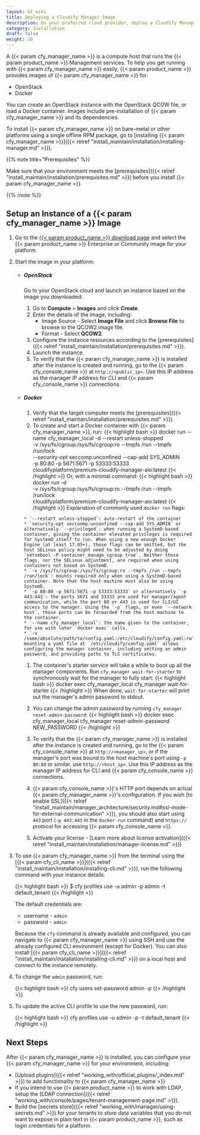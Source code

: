 ```yaml
---
layout: bt_wiki
title: Deploying a Cloudify Manager Image
description: On your preferred cloud provider, deploy a Cloudify Manager from an image.
category: Installation
draft: false
weight: 20
---
```

A {{< param cfy_manager_name >}} is a compute host that runs the {{< param product_name >}} Management services. To help you get running with {{< param cfy_manager_name >}} easily, {{< param product_name >}} provides images of {{< param cfy_manager_name >}} for:

* OpenStack
* Docker

You can create an OpenStack instance with the OpenStack QCOW file, or load a Docker container. Images include pre-installation of {{< param cfy_manager_name >}} and its dependencies.

To install {{< param cfy_manager_name >}} on bare-metal or other platforms using a single offline RPM package, go to [installing {{< param cfy_manager_name >}}]({{< relref "install_maintain/installation/installing-manager.md" >}}).

{{% note title="Prerequisites" %}}

Make sure that your environment meets the [prerequisites]({{< relref "install_maintain/installation/prerequisites.md" >}}) before you install {{< param cfy_manager_name >}}.

{{% /note %}}

## Setup an Instance of a {{< param cfy_manager_name >}} Image

1. Go to the [{{< param product_name >}} download page](http://cloudify.co/download/) and select the {{< param product_name >}} Enterprise or Community image for your platform.
1. Start the image in your platform:


    * ##### OpenStack

        Go to your OpenStack cloud and launch an instance based on the image you downloaded:

        1. Go to **Compute** > **Images** and click **Create**.
        1. Enter the details of the image, including:
            * Image Source - Select **Image File** and click **Browse File** to browse to the QCOW2 image file.
            * Format - Select **QCOW2**.
        1. Configure the instance resources according to the [prerequisites]({{< relref "install_maintain/installation/prerequisites.md" >}}).
        1. Launch the instance.
        1. To verify that the {{< param cfy_manager_name >}} is installed after the instance is created and running, go to the {{< param cfy_console_name >}} at `http://<public_ip>`. Use this IP address as the manager IP address for CLI and {{< param cfy_console_name >}} connections.

    * ##### Docker
        1. Verify that the target computer meets the [prerequisites]({{< relref "install_maintain/installation/prerequisites.md" >}}).
        1. To create and start a Docker container with {{< param cfy_manager_name >}}, run:
            {{< highlight bash >}}
docker run --name cfy_manager_local -d --restart unless-stopped \
  -v /sys/fs/cgroup:/sys/fs/cgroup:ro --tmpfs /run --tmpfs /run/lock \
  --security-opt seccomp:unconfined --cap-add SYS_ADMIN \
  -p 80:80 -p 5671:5671 -p 53333:53333 \
  cloudifyplatform/premium-cloudify-manager-aio:latest
{{< /highlight >}}
          Or, with a minimal command:
            {{< highlight bash >}}
docker run -d \
  -v /sys/fs/cgroup:/sys/fs/cgroup:ro --tmpfs /run --tmpfs /run/lock \
  cloudifyplatform/premium-cloudify-manager-aio:latest
{{< /highlight >}}
          Explanation of commonly used `docker run` flags:

          * `--restart unless-stopped`: auto-restart of the container
          * `security-opt secconmp:unconfined --cap-add SYS_ADMIN` or alternatively `--privileged`: when running a SystemD-based container, giving the container elevated privileges is required for SystemD itself to run. When using a new enough Docker Engine (at least 17.05+), those flags can be omitted, but the host SELinux policy might need to be adjusted by doing `setsebool -P container_manage_cgroup true`. Neither those flags, nor the SELinux adjustment, are required when using containers not based on SystemD.
          * `-v /sys/fs/cgroup:/sys/fs/cgroup:ro --tmpfs /run --tmpfs /run/lock`: mounts required only when using a SystemD-based container. Note that the host machine must also be using SystemD.
          * `-p 80:80 -p 5671:5671 -p 53333:53333` or alternatively `-p 443:443`: the ports 5671 and 53333 are used for manager/agent communication, while the port 80 or 443 is used for CLI/UI access to the manager. Using the `-p` flags, or even `--network host`, those ports can be forwarded from the host machine to the container.
          * `--name cfy_manager_local`: the name given to the container, for use with later `docker exec` calls.
          * `-v /some/absolute/path/to/config.yaml:/etc/cloudify/config.yaml:rw`: mounting a yaml file at `/etc/cloudify/config.yaml` allows configuring the manager container, including setting an admin password, and providing paths to TLS certificates.
        1. The container's starter service will take a while to boot up all the manager components. Run `cfy_manager wait-for-starter` to synchronously wait for the manager to fully start:
            {{< highlight bash >}}
docker exec cfy_manager_local cfy_manager wait-for-starter
{{< /highlight >}}
        When done, `wait-for-starter` will print out the manager's admin password to stdout.

        1. You can change the admin password by running `cfy_manager reset-admin-password`:
            {{< highlight bash >}}
docker exec cfy_manager_local cfy_manager reset-admin-password NEW_PASSWORD
{{< /highlight >}}

        1. To verify that the {{< param cfy_manager_name >}} is installed after the instance is created and running, go to the {{< param cfy_console_name >}} at `http://<manager_ip>`, or if the manager's port was bound to the host machine's port using `-p 80:80` or similar, use `http://<host_ip>`. Use this IP address as the manager IP address for CLI and {{< param cfy_console_name >}} connections.

        1. {{< param cfy_console_name >}}'s HTTP port depends on actual {{< param cfy_manager_name >}}'s configuration.  If you wish [to enable SSL]({{< relref "install_maintain/manager_architecture/security.md#ssl-mode-for-external-communication" >}}), you should also start using `443` port (`-p 443:443` in the `docker run` command) and `https://` protocol for accessing {{< param cfy_console_name >}}.

        1. Activate your license - [Learn more about license activation]({{< relref "install_maintain/installation/manager-license.md" >}})


1. To use {{< param cfy_manager_name >}} from the terminal using the [{{< param cfy_cli_name >}}]({{< relref "install_maintain/installation/installing-cli.md" >}}), run the following command with your instance details.

    {{< highlight bash >}}
    $ cfy profiles use <manager-ip> -u admin -p admin -t default_tenant
    {{< /highlight >}}

    The default credentials are:

    * username - `admin`
    * password - `admin`

    Because the `cfy` command is already available and configured, you can navigate to {{< param cfy_manager_name >}} using SSH and use the already configured CLI environment (except for Docker). You can also install [{{< param cfy_cli_name >}}]({{< relref "install_maintain/installation/installing-cli.md" >}}) on a local host and connect to the instance remotely.

1. To change the `admin` password, run:

    {{< highlight bash >}}
    cfy users set-password admin -p <new-password>
    {{< /highlight >}}

1. To update the active CLI profile to use the new password, run:

    {{< highlight bash >}}
    cfy profiles use <manager-ip> -u admin -p <the-new-password> -t default_tenant
    {{< /highlight >}}

## Next Steps

After {{< param cfy_manager_name >}} is installed, you can configure your {{< param cfy_manager_name >}} for your environment, including:

* [Upload plugins]({{< relref "working_with/official_plugins/_index.md" >}}) to add functionality to {{< param cfy_manager_name >}}
* If you intend to use {{< param product_name >}} to work with LDAP, setup the [LDAP connection]({{< relref "working_with/console/pages/tenant-management-page.md" >}}).
* Build the [secrets store]({{< relref "working_with/manager/using-secrets.md" >}}) for your tenants to store data variables that you do not want to expose in plain text in {{< param product_name >}}, such as login credentials for a platform.
